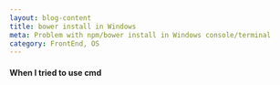 ```yaml
---
layout: blog-content
title: bower install in Windows
meta: Problem with npm/bower install in Windows console/terminal
category: FrontEnd, OS
---
```


#### When I tried to use cmd 
